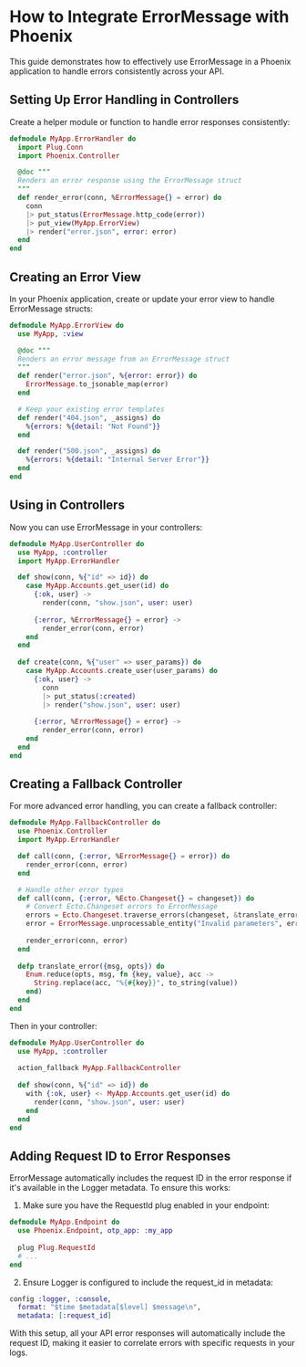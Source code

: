 # How to Integrate ErrorMessage with Phoenix

This guide demonstrates how to effectively use ErrorMessage in a Phoenix application to handle errors consistently across your API.

## Setting Up Error Handling in Controllers

Create a helper module or function to handle error responses consistently:

```elixir
defmodule MyApp.ErrorHandler do
  import Plug.Conn
  import Phoenix.Controller

  @doc """
  Renders an error response using the ErrorMessage struct
  """
  def render_error(conn, %ErrorMessage{} = error) do
    conn
    |> put_status(ErrorMessage.http_code(error))
    |> put_view(MyApp.ErrorView)
    |> render("error.json", error: error)
  end
end
```

## Creating an Error View

In your Phoenix application, create or update your error view to handle ErrorMessage structs:

```elixir
defmodule MyApp.ErrorView do
  use MyApp, :view

  @doc """
  Renders an error message from an ErrorMessage struct
  """
  def render("error.json", %{error: error}) do
    ErrorMessage.to_jsonable_map(error)
  end

  # Keep your existing error templates
  def render("404.json", _assigns) do
    %{errors: %{detail: "Not Found"}}
  end

  def render("500.json", _assigns) do
    %{errors: %{detail: "Internal Server Error"}}
  end
end
```

## Using in Controllers

Now you can use ErrorMessage in your controllers:

```elixir
defmodule MyApp.UserController do
  use MyApp, :controller
  import MyApp.ErrorHandler

  def show(conn, %{"id" => id}) do
    case MyApp.Accounts.get_user(id) do
      {:ok, user} ->
        render(conn, "show.json", user: user)
        
      {:error, %ErrorMessage{} = error} ->
        render_error(conn, error)
    end
  end
  
  def create(conn, %{"user" => user_params}) do
    case MyApp.Accounts.create_user(user_params) do
      {:ok, user} ->
        conn
        |> put_status(:created)
        |> render("show.json", user: user)
        
      {:error, %ErrorMessage{} = error} ->
        render_error(conn, error)
    end
  end
end
```

## Creating a Fallback Controller

For more advanced error handling, you can create a fallback controller:

```elixir
defmodule MyApp.FallbackController do
  use Phoenix.Controller
  import MyApp.ErrorHandler

  def call(conn, {:error, %ErrorMessage{} = error}) do
    render_error(conn, error)
  end

  # Handle other error types
  def call(conn, {:error, %Ecto.Changeset{} = changeset}) do
    # Convert Ecto.Changeset errors to ErrorMessage
    errors = Ecto.Changeset.traverse_errors(changeset, &translate_error/1)
    error = ErrorMessage.unprocessable_entity("Invalid parameters", errors)
    
    render_error(conn, error)
  end
  
  defp translate_error({msg, opts}) do
    Enum.reduce(opts, msg, fn {key, value}, acc ->
      String.replace(acc, "%{#{key}}", to_string(value))
    end)
  end
end
```

Then in your controller:

```elixir
defmodule MyApp.UserController do
  use MyApp, :controller
  
  action_fallback MyApp.FallbackController
  
  def show(conn, %{"id" => id}) do
    with {:ok, user} <- MyApp.Accounts.get_user(id) do
      render(conn, "show.json", user: user)
    end
  end
end
```

## Adding Request ID to Error Responses

ErrorMessage automatically includes the request ID in the error response if it's available in the Logger metadata. To ensure this works:

1. Make sure you have the RequestId plug enabled in your endpoint:

```elixir
defmodule MyApp.Endpoint do
  use Phoenix.Endpoint, otp_app: :my_app
  
  plug Plug.RequestId
  # ...
end
```

2. Ensure Logger is configured to include the request_id in metadata:

```elixir
config :logger, :console,
  format: "$time $metadata[$level] $message\n",
  metadata: [:request_id]
```

With this setup, all your API error responses will automatically include the request ID, making it easier to correlate errors with specific requests in your logs.
